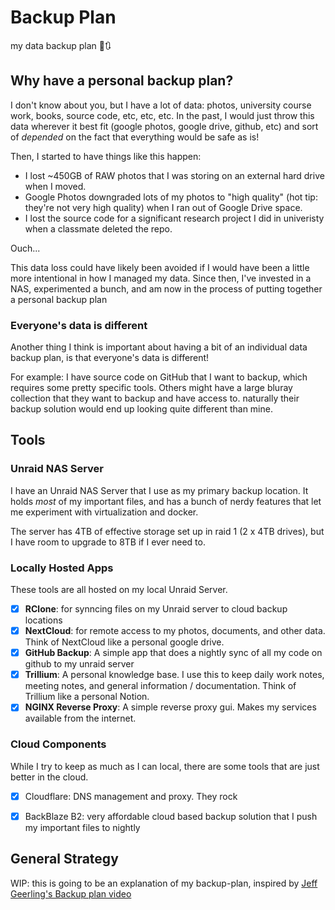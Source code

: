 # Backup Plan
my data backup plan 💾🔃

## Why have a personal backup plan?
I don't know about you, but I have a lot of data: photos, university course work, books, source code, etc, etc, etc. In the past, I would just throw this data wherever it best fit (google photos, google drive, github, etc) and sort of *depended* on the fact that everything would be safe as is! 

Then, I started to have things like this happen: 
- I lost ~450GB of RAW photos that I was storing on an external hard drive when I moved.
- Google Photos downgraded lots of my photos to "high quality" (hot tip: they're not very high quality) when I ran out of Google Drive space. 
-  I lost the source code for a significant research project I did in univeristy when a classmate deleted the repo. 

Ouch... 

This data loss could have likely been avoided if I would have been a little more intentional in how I managed my data. Since then, I've invested in a NAS, experimented a bunch, and am now in the process of putting together a personal backup plan 

### Everyone's data is different
Another thing I think is important about having a bit of an individual data backup plan, is that everyone's data is different! 

For example: I have source code on GitHub that I want to backup, which requires some pretty specific tools. Others might have a large bluray collection that they want to backup and have access to. naturally their backup solution would end up looking quite different than mine. 

## Tools 

### Unraid NAS Server
I have an Unraid NAS Server that I use as my primary backup location. It holds *most* of my important files, and has a bunch of nerdy features that let me experiment with virtualization and docker. 
 
The server has 4TB of effective storage set up in raid 1 (2 x 4TB drives), but I have room to upgrade to 8TB if I ever need to.  

### Locally Hosted Apps
These tools are all hosted on my local Unraid Server. 

- [x] **RClone**: for synncing files on my Unraid server to cloud backup locations
- [x] **NextCloud**: for remote access to my photos, documents, and other data. Think of NextCloud like a personal google drive.
- [x]  **GitHub Backup**: A simple app that does a nightly sync of all my code on github to my unraid server
- [x] **Trillium**: A personal knowledge base. I use this to keep daily work notes, meeting notes, and general information / documentation. Think of Trillium like a personal Notion. 
- [x] **NGINX Reverse Proxy**: A simple reverse proxy gui. Makes my services available from the internet. 

### Cloud Components
While I try to keep as much as I can local, there are some tools that are just better in the cloud. 

- [x] Cloudflare: DNS management and proxy. They rock
- [x] BackBlaze B2: very affordable cloud based backup solution that I push my important files to nightly


## General Strategy

WIP: this is going to be an explanation of my backup-plan, inspired by [Jeff Geerling's Backup plan video](https://www.youtube.com/watch?v=S0KZ5iXTkzg)
